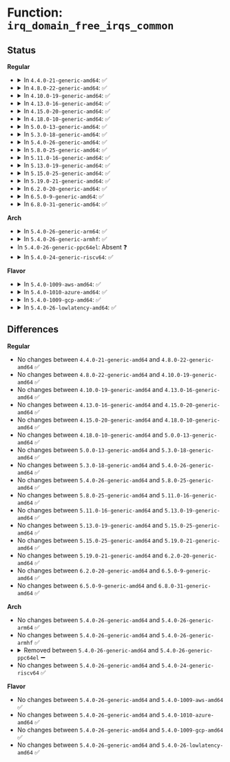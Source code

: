 # Function: <code>irq_domain_free_irqs_common</code>

## Status
<b>Regular</b>
<ul>
<li>
<details>
<summary>In <code>4.4.0-21-generic-amd64</code>: ✅</summary>

```c
void irq_domain_free_irqs_common(struct irq_domain * domain, unsigned int virq, unsigned int nr_irqs)
```

```json
{
  "name": "irq_domain_free_irqs_common",
  "collision_type": "Unique Global",
  "inline_type": "No",
  "funcs": [
    {
      "addr": 18446744071579766832,
      "name": "irq_domain_free_irqs_common",
      "external": true,
      "loc": "kernel/irq/irqdomain.c:1082",
      "file": "kernel/irq/irqdomain.c",
      "inline": "seen, unknown",
      "caller_inline": [],
      "caller_func": [
        "kernel/irq/irqdomain.c:irq_domain_free_irqs_top",
        "drivers/iommu/amd_iommu.c:irq_remapping_free",
        "drivers/iommu/amd_iommu.c:irq_remapping_alloc",
        "drivers/iommu/intel_irq_remapping.c:intel_irq_remapping_free",
        "drivers/iommu/intel_irq_remapping.c:intel_irq_remapping_alloc"
      ]
    }
  ],
  "symbols": [
    {
      "addr": 18446744071579766832,
      "name": "irq_domain_free_irqs_common",
      "section": ".text",
      "bind": "STB_GLOBAL",
      "size": 149
    }
  ]
}
```
</details>
</li>
<li>
<details>
<summary>In <code>4.8.0-22-generic-amd64</code>: ✅</summary>

```c
void irq_domain_free_irqs_common(struct irq_domain * domain, unsigned int virq, unsigned int nr_irqs)
```

```json
{
  "name": "irq_domain_free_irqs_common",
  "collision_type": "Unique Global",
  "inline_type": "No",
  "funcs": [
    {
      "addr": 18446744071579788000,
      "name": "irq_domain_free_irqs_common",
      "external": true,
      "loc": "kernel/irq/irqdomain.c:1133",
      "file": "kernel/irq/irqdomain.c",
      "inline": "seen, unknown",
      "caller_inline": [],
      "caller_func": [
        "kernel/irq/irqdomain.c:irq_domain_free_irqs_top",
        "kernel/irq/msi.c:msi_domain_populate_irqs",
        "drivers/iommu/amd_iommu.c:irq_remapping_free",
        "drivers/iommu/amd_iommu.c:irq_remapping_alloc",
        "drivers/iommu/intel_irq_remapping.c:intel_irq_remapping_free",
        "drivers/iommu/intel_irq_remapping.c:intel_irq_remapping_alloc",
        "drivers/base/platform-msi.c:platform_msi_domain_free"
      ]
    }
  ],
  "symbols": [
    {
      "addr": 18446744071579788000,
      "name": "irq_domain_free_irqs_common",
      "section": ".text",
      "bind": "STB_GLOBAL",
      "size": 164
    }
  ]
}
```
</details>
</li>
<li>
<details>
<summary>In <code>4.10.0-19-generic-amd64</code>: ✅</summary>

```c
void irq_domain_free_irqs_common(struct irq_domain * domain, unsigned int virq, unsigned int nr_irqs)
```

```json
{
  "name": "irq_domain_free_irqs_common",
  "collision_type": "Unique Global",
  "inline_type": "No",
  "funcs": [
    {
      "addr": 18446744071579815120,
      "name": "irq_domain_free_irqs_common",
      "external": true,
      "loc": "kernel/irq/irqdomain.c:1159",
      "file": "kernel/irq/irqdomain.c",
      "inline": "seen, unknown",
      "caller_inline": [],
      "caller_func": [
        "kernel/irq/irqdomain.c:irq_domain_free_irqs_top",
        "kernel/irq/msi.c:msi_domain_populate_irqs",
        "drivers/iommu/amd_iommu.c:irq_remapping_free",
        "drivers/iommu/amd_iommu.c:irq_remapping_alloc",
        "drivers/iommu/intel_irq_remapping.c:intel_irq_remapping_free",
        "drivers/iommu/intel_irq_remapping.c:intel_irq_remapping_alloc",
        "drivers/base/platform-msi.c:platform_msi_domain_free"
      ]
    }
  ],
  "symbols": [
    {
      "addr": 18446744071579815120,
      "name": "irq_domain_free_irqs_common",
      "section": ".text",
      "bind": "STB_GLOBAL",
      "size": 164
    }
  ]
}
```
</details>
</li>
<li>
<details>
<summary>In <code>4.13.0-16-generic-amd64</code>: ✅</summary>

```c
void irq_domain_free_irqs_common(struct irq_domain * domain, unsigned int virq, unsigned int nr_irqs)
```

```json
{
  "name": "irq_domain_free_irqs_common",
  "collision_type": "Unique Global",
  "inline_type": "No",
  "funcs": [
    {
      "addr": 18446744071579812048,
      "name": "irq_domain_free_irqs_common",
      "external": true,
      "loc": "kernel/irq/irqdomain.c:1328",
      "file": "kernel/irq/irqdomain.c",
      "inline": "seen, unknown",
      "caller_inline": [],
      "caller_func": [
        "kernel/irq/irqdomain.c:irq_domain_free_irqs_top",
        "kernel/irq/msi.c:msi_domain_populate_irqs",
        "drivers/iommu/amd_iommu.c:irq_remapping_free",
        "drivers/iommu/amd_iommu.c:irq_remapping_alloc",
        "drivers/iommu/amd_iommu.c:irq_remapping_alloc",
        "drivers/iommu/intel_irq_remapping.c:intel_irq_remapping_free",
        "drivers/iommu/intel_irq_remapping.c:intel_irq_remapping_alloc",
        "drivers/base/platform-msi.c:platform_msi_domain_free"
      ]
    }
  ],
  "symbols": [
    {
      "addr": 18446744071579812048,
      "name": "irq_domain_free_irqs_common",
      "section": ".text",
      "bind": "STB_GLOBAL",
      "size": 144
    }
  ]
}
```
</details>
</li>
<li>
<details>
<summary>In <code>4.15.0-20-generic-amd64</code>: ✅</summary>

```c
void irq_domain_free_irqs_common(struct irq_domain * domain, unsigned int virq, unsigned int nr_irqs)
```

```json
{
  "name": "irq_domain_free_irqs_common",
  "collision_type": "Unique Global",
  "inline_type": "No",
  "funcs": [
    {
      "addr": 18446744071579846064,
      "name": "irq_domain_free_irqs_common",
      "external": true,
      "loc": "kernel/irq/irqdomain.c:1328",
      "file": "kernel/irq/irqdomain.c",
      "inline": "seen, unknown",
      "caller_inline": [],
      "caller_func": [
        "kernel/irq/irqdomain.c:irq_domain_free_irqs_top",
        "kernel/irq/msi.c:msi_domain_populate_irqs",
        "drivers/iommu/amd_iommu.c:irq_remapping_free",
        "drivers/iommu/amd_iommu.c:irq_remapping_alloc",
        "drivers/iommu/amd_iommu.c:irq_remapping_alloc",
        "drivers/iommu/intel_irq_remapping.c:intel_irq_remapping_free",
        "drivers/iommu/intel_irq_remapping.c:intel_irq_remapping_alloc",
        "drivers/base/platform-msi.c:platform_msi_domain_free"
      ]
    }
  ],
  "symbols": [
    {
      "addr": 18446744071579846064,
      "name": "irq_domain_free_irqs_common",
      "section": ".text",
      "bind": "STB_GLOBAL",
      "size": 155
    }
  ]
}
```
</details>
</li>
<li>
<details>
<summary>In <code>4.18.0-10-generic-amd64</code>: ✅</summary>

```c
void irq_domain_free_irqs_common(struct irq_domain * domain, unsigned int virq, unsigned int nr_irqs)
```

```json
{
  "name": "irq_domain_free_irqs_common",
  "collision_type": "Unique Global",
  "inline_type": "No",
  "funcs": [
    {
      "addr": 18446744071579879872,
      "name": "irq_domain_free_irqs_common",
      "external": true,
      "loc": "kernel/irq/irqdomain.c:1212",
      "file": "kernel/irq/irqdomain.c",
      "inline": "seen, unknown",
      "caller_inline": [],
      "caller_func": [
        "kernel/irq/irqdomain.c:irq_domain_free_irqs_top",
        "kernel/irq/msi.c:msi_domain_populate_irqs",
        "drivers/iommu/amd_iommu.c:irq_remapping_free",
        "drivers/iommu/amd_iommu.c:irq_remapping_alloc",
        "drivers/iommu/amd_iommu.c:irq_remapping_alloc",
        "drivers/iommu/intel_irq_remapping.c:intel_irq_remapping_free",
        "drivers/iommu/intel_irq_remapping.c:intel_irq_remapping_alloc",
        "drivers/base/platform-msi.c:platform_msi_domain_free"
      ]
    }
  ],
  "symbols": [
    {
      "addr": 18446744071579879872,
      "name": "irq_domain_free_irqs_common",
      "section": ".text",
      "bind": "STB_GLOBAL",
      "size": 155
    }
  ]
}
```
</details>
</li>
<li>
<details>
<summary>In <code>5.0.0-13-generic-amd64</code>: ✅</summary>

```c
void irq_domain_free_irqs_common(struct irq_domain * domain, unsigned int virq, unsigned int nr_irqs)
```

```json
{
  "name": "irq_domain_free_irqs_common",
  "collision_type": "Unique Global",
  "inline_type": "No",
  "funcs": [
    {
      "addr": 18446744071579927152,
      "name": "irq_domain_free_irqs_common",
      "external": true,
      "loc": "kernel/irq/irqdomain.c:1212",
      "file": "kernel/irq/irqdomain.c",
      "inline": "seen, unknown",
      "caller_inline": [],
      "caller_func": [
        "kernel/irq/irqdomain.c:irq_domain_free_irqs_top",
        "kernel/irq/msi.c:msi_domain_populate_irqs",
        "drivers/iommu/amd_iommu.c:irq_remapping_free",
        "drivers/iommu/amd_iommu.c:irq_remapping_alloc",
        "drivers/iommu/amd_iommu.c:irq_remapping_alloc",
        "drivers/iommu/intel_irq_remapping.c:intel_irq_remapping_free",
        "drivers/iommu/intel_irq_remapping.c:intel_irq_remapping_alloc",
        "drivers/base/platform-msi.c:platform_msi_domain_free"
      ]
    }
  ],
  "symbols": [
    {
      "addr": 18446744071579927152,
      "name": "irq_domain_free_irqs_common",
      "section": ".text",
      "bind": "STB_GLOBAL",
      "size": 155
    }
  ]
}
```
</details>
</li>
<li>
<details>
<summary>In <code>5.3.0-18-generic-amd64</code>: ✅</summary>

```c
void irq_domain_free_irqs_common(struct irq_domain * domain, unsigned int virq, unsigned int nr_irqs)
```

```json
{
  "name": "irq_domain_free_irqs_common",
  "collision_type": "Unique Global",
  "inline_type": "No",
  "funcs": [
    {
      "addr": 18446744071579965584,
      "name": "irq_domain_free_irqs_common",
      "external": true,
      "loc": "kernel/irq/irqdomain.c:1249",
      "file": "kernel/irq/irqdomain.c",
      "inline": "seen, unknown",
      "caller_inline": [],
      "caller_func": [
        "kernel/irq/irqdomain.c:irq_domain_free_irqs_top",
        "kernel/irq/msi.c:msi_domain_populate_irqs",
        "drivers/iommu/amd_iommu.c:irq_remapping_free",
        "drivers/iommu/amd_iommu.c:irq_remapping_alloc",
        "drivers/iommu/amd_iommu.c:irq_remapping_alloc",
        "drivers/iommu/intel_irq_remapping.c:intel_irq_remapping_free",
        "drivers/iommu/intel_irq_remapping.c:intel_irq_remapping_alloc",
        "drivers/iommu/hyperv-iommu.c:hyperv_irq_remapping_free",
        "drivers/base/platform-msi.c:platform_msi_domain_free"
      ]
    }
  ],
  "symbols": [
    {
      "addr": 18446744071579965584,
      "name": "irq_domain_free_irqs_common",
      "section": ".text",
      "bind": "STB_GLOBAL",
      "size": 144
    }
  ]
}
```
</details>
</li>
<li>
<details>
<summary>In <code>5.4.0-26-generic-amd64</code>: ✅</summary>

```c
void irq_domain_free_irqs_common(struct irq_domain * domain, unsigned int virq, unsigned int nr_irqs)
```

```json
{
  "name": "irq_domain_free_irqs_common",
  "collision_type": "Unique Global",
  "inline_type": "No",
  "funcs": [
    {
      "addr": 18446744071580015360,
      "name": "irq_domain_free_irqs_common",
      "external": true,
      "loc": "kernel/irq/irqdomain.c:1251",
      "file": "kernel/irq/irqdomain.c",
      "inline": "seen, unknown",
      "caller_inline": [],
      "caller_func": [
        "kernel/irq/irqdomain.c:irq_domain_free_irqs_top",
        "kernel/irq/msi.c:msi_domain_populate_irqs",
        "drivers/iommu/amd_iommu.c:irq_remapping_free",
        "drivers/iommu/amd_iommu.c:irq_remapping_alloc",
        "drivers/iommu/intel_irq_remapping.c:intel_irq_remapping_free",
        "drivers/iommu/intel_irq_remapping.c:intel_irq_remapping_alloc",
        "drivers/iommu/hyperv-iommu.c:hyperv_irq_remapping_free",
        "drivers/base/platform-msi.c:platform_msi_domain_free"
      ]
    }
  ],
  "symbols": [
    {
      "addr": 18446744071580015360,
      "name": "irq_domain_free_irqs_common",
      "section": ".text",
      "bind": "STB_GLOBAL",
      "size": 144
    }
  ]
}
```
</details>
</li>
<li>
<details>
<summary>In <code>5.8.0-25-generic-amd64</code>: ✅</summary>

```c
void irq_domain_free_irqs_common(struct irq_domain * domain, unsigned int virq, unsigned int nr_irqs)
```

```json
{
  "name": "irq_domain_free_irqs_common",
  "collision_type": "Unique Global",
  "inline_type": "No",
  "funcs": [
    {
      "addr": 18446744071580067632,
      "name": "irq_domain_free_irqs_common",
      "external": true,
      "loc": "kernel/irq/irqdomain.c:1253",
      "file": "kernel/irq/irqdomain.c",
      "inline": "seen, unknown",
      "caller_inline": [],
      "caller_func": [
        "kernel/irq/irqdomain.c:irq_domain_free_irqs_top",
        "kernel/irq/msi.c:msi_domain_populate_irqs",
        "drivers/iommu/amd/iommu.c:irq_remapping_free",
        "drivers/iommu/amd/iommu.c:irq_remapping_alloc",
        "drivers/iommu/intel/irq_remapping.c:intel_irq_remapping_free",
        "drivers/iommu/intel/irq_remapping.c:intel_irq_remapping_alloc",
        "drivers/iommu/hyperv-iommu.c:hyperv_irq_remapping_free",
        "drivers/base/platform-msi.c:platform_msi_domain_free"
      ]
    }
  ],
  "symbols": [
    {
      "addr": 18446744071580067632,
      "name": "irq_domain_free_irqs_common",
      "section": ".text",
      "bind": "STB_GLOBAL",
      "size": 144
    }
  ]
}
```
</details>
</li>
<li>
<details>
<summary>In <code>5.11.0-16-generic-amd64</code>: ✅</summary>

```c
void irq_domain_free_irqs_common(struct irq_domain * domain, unsigned int virq, unsigned int nr_irqs)
```

```json
{
  "name": "irq_domain_free_irqs_common",
  "collision_type": "Unique Global",
  "inline_type": "No",
  "funcs": [
    {
      "addr": 18446744071580050144,
      "name": "irq_domain_free_irqs_common",
      "external": true,
      "loc": "kernel/irq/irqdomain.c:1359",
      "file": "kernel/irq/irqdomain.c",
      "inline": "seen, unknown",
      "caller_inline": [],
      "caller_func": [
        "kernel/irq/irqdomain.c:irq_domain_free_irqs_top",
        "kernel/irq/msi.c:msi_domain_populate_irqs",
        "drivers/iommu/amd/iommu.c:irq_remapping_free",
        "drivers/iommu/amd/iommu.c:irq_remapping_alloc",
        "drivers/iommu/intel/irq_remapping.c:intel_irq_remapping_free",
        "drivers/iommu/intel/irq_remapping.c:intel_irq_remapping_alloc",
        "drivers/iommu/hyperv-iommu.c:hyperv_irq_remapping_free",
        "drivers/base/platform-msi.c:platform_msi_domain_free"
      ]
    }
  ],
  "symbols": [
    {
      "addr": 18446744071580050144,
      "name": "irq_domain_free_irqs_common",
      "section": ".text",
      "bind": "STB_GLOBAL",
      "size": 131
    }
  ]
}
```
</details>
</li>
<li>
<details>
<summary>In <code>5.13.0-19-generic-amd64</code>: ✅</summary>

```c
void irq_domain_free_irqs_common(struct irq_domain * domain, unsigned int virq, unsigned int nr_irqs)
```

```json
{
  "name": "irq_domain_free_irqs_common",
  "collision_type": "Unique Global",
  "inline_type": "No",
  "funcs": [
    {
      "addr": 18446744071580050176,
      "name": "irq_domain_free_irqs_common",
      "external": true,
      "loc": "kernel/irq/irqdomain.c:1326",
      "file": "kernel/irq/irqdomain.c",
      "inline": "seen, unknown",
      "caller_inline": [],
      "caller_func": [
        "kernel/irq/irqdomain.c:irq_domain_free_irqs_top",
        "kernel/irq/msi.c:msi_domain_populate_irqs",
        "drivers/iommu/amd/iommu.c:irq_remapping_free",
        "drivers/iommu/amd/iommu.c:irq_remapping_alloc",
        "drivers/iommu/intel/irq_remapping.c:intel_irq_remapping_free",
        "drivers/iommu/intel/irq_remapping.c:intel_irq_remapping_alloc",
        "drivers/iommu/hyperv-iommu.c:hyperv_root_irq_remapping_free",
        "drivers/iommu/hyperv-iommu.c:hyperv_irq_remapping_free",
        "drivers/base/platform-msi.c:platform_msi_domain_free"
      ]
    }
  ],
  "symbols": [
    {
      "addr": 18446744071580050176,
      "name": "irq_domain_free_irqs_common",
      "section": ".text",
      "bind": "STB_GLOBAL",
      "size": 131
    }
  ]
}
```
</details>
</li>
<li>
<details>
<summary>In <code>5.15.0-25-generic-amd64</code>: ✅</summary>

```c
void irq_domain_free_irqs_common(struct irq_domain * domain, unsigned int virq, unsigned int nr_irqs)
```

```json
{
  "name": "irq_domain_free_irqs_common",
  "collision_type": "Unique Global",
  "inline_type": "No",
  "funcs": [
    {
      "addr": 18446744071580182000,
      "name": "irq_domain_free_irqs_common",
      "external": true,
      "loc": "kernel/irq/irqdomain.c:1366",
      "file": "kernel/irq/irqdomain.c",
      "inline": "seen, unknown",
      "caller_inline": [],
      "caller_func": [
        "kernel/irq/irqdomain.c:irq_domain_free_irqs_top",
        "kernel/irq/msi.c:msi_domain_populate_irqs",
        "drivers/iommu/amd/iommu.c:irq_remapping_free",
        "drivers/iommu/amd/iommu.c:irq_remapping_alloc",
        "drivers/iommu/intel/irq_remapping.c:intel_irq_remapping_free",
        "drivers/iommu/intel/irq_remapping.c:intel_irq_remapping_alloc",
        "drivers/iommu/hyperv-iommu.c:hyperv_root_irq_remapping_free",
        "drivers/iommu/hyperv-iommu.c:hyperv_irq_remapping_free",
        "drivers/base/platform-msi.c:platform_msi_domain_free"
      ]
    }
  ],
  "symbols": [
    {
      "addr": 18446744071580182000,
      "name": "irq_domain_free_irqs_common",
      "section": ".text",
      "bind": "STB_GLOBAL",
      "size": 131
    }
  ]
}
```
</details>
</li>
<li>
<details>
<summary>In <code>5.19.0-21-generic-amd64</code>: ✅</summary>

```c
void irq_domain_free_irqs_common(struct irq_domain * domain, unsigned int virq, unsigned int nr_irqs)
```

```json
{
  "name": "irq_domain_free_irqs_common",
  "collision_type": "Unique Global",
  "inline_type": "No",
  "funcs": [
    {
      "addr": 18446744071580330256,
      "name": "irq_domain_free_irqs_common",
      "external": true,
      "loc": "kernel/irq/irqdomain.c:1369",
      "file": "kernel/irq/irqdomain.c",
      "inline": "seen, unknown",
      "caller_inline": [],
      "caller_func": [
        "kernel/irq/irqdomain.c:irq_domain_free_irqs_top",
        "kernel/irq/msi.c:msi_domain_populate_irqs",
        "drivers/iommu/amd/iommu.c:irq_remapping_free",
        "drivers/iommu/amd/iommu.c:irq_remapping_alloc",
        "drivers/iommu/intel/irq_remapping.c:intel_irq_remapping_free",
        "drivers/iommu/intel/irq_remapping.c:intel_irq_remapping_alloc",
        "drivers/iommu/hyperv-iommu.c:hyperv_root_irq_remapping_free",
        "drivers/iommu/hyperv-iommu.c:hyperv_root_irq_remapping_alloc",
        "drivers/iommu/hyperv-iommu.c:hyperv_root_irq_remapping_alloc",
        "drivers/iommu/hyperv-iommu.c:hyperv_irq_remapping_free",
        "drivers/iommu/hyperv-iommu.c:hyperv_irq_remapping_alloc",
        "drivers/base/platform-msi.c:platform_msi_device_domain_free"
      ]
    }
  ],
  "symbols": [
    {
      "addr": 18446744071580330256,
      "name": "irq_domain_free_irqs_common",
      "section": ".text",
      "bind": "STB_GLOBAL",
      "size": 143
    }
  ]
}
```
</details>
</li>
<li>
<details>
<summary>In <code>6.2.0-20-generic-amd64</code>: ✅</summary>

```c
void irq_domain_free_irqs_common(struct irq_domain * domain, unsigned int virq, unsigned int nr_irqs)
```

```json
{
  "name": "irq_domain_free_irqs_common",
  "collision_type": "Unique Global",
  "inline_type": "No",
  "funcs": [
    {
      "addr": 18446744071580546320,
      "name": "irq_domain_free_irqs_common",
      "external": true,
      "loc": "kernel/irq/irqdomain.c:1429",
      "file": "kernel/irq/irqdomain.c",
      "inline": "seen, unknown",
      "caller_inline": [],
      "caller_func": [
        "kernel/irq/irqdomain.c:irq_domain_free_irqs_top",
        "kernel/irq/msi.c:msi_domain_populate_irqs",
        "drivers/iommu/amd/iommu.c:irq_remapping_free",
        "drivers/iommu/amd/iommu.c:irq_remapping_alloc",
        "drivers/iommu/amd/iommu.c:irq_remapping_alloc",
        "drivers/iommu/intel/irq_remapping.c:intel_irq_remapping_free",
        "drivers/iommu/intel/irq_remapping.c:intel_irq_remapping_alloc",
        "drivers/iommu/hyperv-iommu.c:hyperv_root_irq_remapping_free",
        "drivers/iommu/hyperv-iommu.c:hyperv_root_irq_remapping_alloc",
        "drivers/iommu/hyperv-iommu.c:hyperv_root_irq_remapping_alloc",
        "drivers/iommu/hyperv-iommu.c:hyperv_irq_remapping_free",
        "drivers/iommu/hyperv-iommu.c:hyperv_irq_remapping_alloc",
        "drivers/base/platform-msi.c:platform_msi_device_domain_free"
      ]
    }
  ],
  "symbols": [
    {
      "addr": 18446744071580546320,
      "name": "irq_domain_free_irqs_common",
      "section": ".text",
      "bind": "STB_GLOBAL",
      "size": 143
    }
  ]
}
```
</details>
</li>
<li>
<details>
<summary>In <code>6.5.0-9-generic-amd64</code>: ✅</summary>

```c
void irq_domain_free_irqs_common(struct irq_domain * domain, unsigned int virq, unsigned int nr_irqs)
```

```json
{
  "name": "irq_domain_free_irqs_common",
  "collision_type": "Unique Global",
  "inline_type": "No",
  "funcs": [
    {
      "addr": 18446744071580621344,
      "name": "irq_domain_free_irqs_common",
      "external": true,
      "loc": "kernel/irq/irqdomain.c:1408",
      "file": "kernel/irq/irqdomain.c",
      "inline": "seen, unknown",
      "caller_inline": [],
      "caller_func": [
        "kernel/irq/irqdomain.c:irq_domain_free_irqs_top",
        "kernel/irq/msi.c:msi_domain_populate_irqs",
        "drivers/iommu/amd/iommu.c:irq_remapping_free",
        "drivers/iommu/amd/iommu.c:irq_remapping_alloc",
        "drivers/iommu/amd/iommu.c:irq_remapping_alloc",
        "drivers/iommu/intel/irq_remapping.c:intel_irq_remapping_free",
        "drivers/iommu/intel/irq_remapping.c:intel_irq_remapping_alloc",
        "drivers/iommu/hyperv-iommu.c:hyperv_root_irq_remapping_free",
        "drivers/iommu/hyperv-iommu.c:hyperv_root_irq_remapping_alloc",
        "drivers/iommu/hyperv-iommu.c:hyperv_root_irq_remapping_alloc",
        "drivers/iommu/hyperv-iommu.c:hyperv_irq_remapping_free",
        "drivers/iommu/hyperv-iommu.c:hyperv_irq_remapping_alloc",
        "drivers/base/platform-msi.c:platform_msi_device_domain_free"
      ]
    }
  ],
  "symbols": [
    {
      "addr": 18446744071580621344,
      "name": "irq_domain_free_irqs_common",
      "section": ".text",
      "bind": "STB_GLOBAL",
      "size": 146
    }
  ]
}
```
</details>
</li>
<li>
<details>
<summary>In <code>6.8.0-31-generic-amd64</code>: ✅</summary>

```c
void irq_domain_free_irqs_common(struct irq_domain * domain, unsigned int virq, unsigned int nr_irqs)
```

```json
{
  "name": "irq_domain_free_irqs_common",
  "collision_type": "Unique Global",
  "inline_type": "No",
  "funcs": [
    {
      "addr": 18446744071580686288,
      "name": "irq_domain_free_irqs_common",
      "external": true,
      "loc": "kernel/irq/irqdomain.c:1408",
      "file": "kernel/irq/irqdomain.c",
      "inline": "seen, unknown",
      "caller_inline": [],
      "caller_func": [
        "kernel/irq/irqdomain.c:irq_domain_free_irqs_top",
        "kernel/irq/msi.c:msi_domain_populate_irqs",
        "drivers/iommu/amd/iommu.c:irq_remapping_free",
        "drivers/iommu/amd/iommu.c:irq_remapping_alloc",
        "drivers/iommu/amd/iommu.c:irq_remapping_alloc",
        "drivers/iommu/intel/irq_remapping.c:intel_irq_remapping_free",
        "drivers/iommu/intel/irq_remapping.c:intel_irq_remapping_alloc",
        "drivers/iommu/hyperv-iommu.c:hyperv_root_irq_remapping_free",
        "drivers/iommu/hyperv-iommu.c:hyperv_root_irq_remapping_alloc",
        "drivers/iommu/hyperv-iommu.c:hyperv_root_irq_remapping_alloc",
        "drivers/iommu/hyperv-iommu.c:hyperv_irq_remapping_free",
        "drivers/iommu/hyperv-iommu.c:hyperv_irq_remapping_alloc",
        "drivers/base/platform-msi.c:platform_msi_device_domain_free"
      ]
    }
  ],
  "symbols": [
    {
      "addr": 18446744071580686288,
      "name": "irq_domain_free_irqs_common",
      "section": ".text",
      "bind": "STB_GLOBAL",
      "size": 146
    }
  ]
}
```
</details>
</li>
</ul>
<b>Arch</b>
<ul>
<li>
<details>
<summary>In <code>5.4.0-26-generic-arm64</code>: ✅</summary>

```c
void irq_domain_free_irqs_common(struct irq_domain * domain, unsigned int virq, unsigned int nr_irqs)
```

```json
{
  "name": "irq_domain_free_irqs_common",
  "collision_type": "Unique Global",
  "inline_type": "No",
  "funcs": [
    {
      "addr": 18446603336491217032,
      "name": "irq_domain_free_irqs_common",
      "external": true,
      "loc": "kernel/irq/irqdomain.c:1251",
      "file": "kernel/irq/irqdomain.c",
      "inline": "seen, unknown",
      "caller_inline": [],
      "caller_func": [
        "kernel/irq/irqdomain.c:irq_domain_free_irqs_top",
        "kernel/irq/msi.c:msi_domain_populate_irqs",
        "drivers/base/platform-msi.c:platform_msi_domain_free"
      ]
    }
  ],
  "symbols": [
    {
      "addr": 18446603336491217032,
      "name": "irq_domain_free_irqs_common",
      "section": ".text",
      "bind": "STB_GLOBAL",
      "size": 176
    }
  ]
}
```
</details>
</li>
<li>
<details>
<summary>In <code>5.4.0-26-generic-armhf</code>: ✅</summary>

```c
void irq_domain_free_irqs_common(struct irq_domain * domain, unsigned int virq, unsigned int nr_irqs)
```

```json
{
  "name": "irq_domain_free_irqs_common",
  "collision_type": "Unique Global",
  "inline_type": "No",
  "funcs": [
    {
      "addr": 3225232352,
      "name": "irq_domain_free_irqs_common",
      "external": true,
      "loc": "kernel/irq/irqdomain.c:1251",
      "file": "kernel/irq/irqdomain.c",
      "inline": "seen, unknown",
      "caller_inline": [],
      "caller_func": [
        "kernel/irq/irqdomain.c:irq_domain_free_irqs_top",
        "kernel/irq/msi.c:msi_domain_populate_irqs",
        "drivers/base/platform-msi.c:platform_msi_domain_free"
      ]
    }
  ],
  "symbols": [
    {
      "addr": 3225232352,
      "name": "irq_domain_free_irqs_common",
      "section": ".text",
      "bind": "STB_GLOBAL",
      "size": 168
    }
  ]
}
```
</details>
</li>
<li>
In <code>5.4.0-26-generic-ppc64el</code>: Absent ❓
</li>
<li>
<details>
<summary>In <code>5.4.0-24-generic-riscv64</code>: ✅</summary>

```c
void irq_domain_free_irqs_common(struct irq_domain * domain, unsigned int virq, unsigned int nr_irqs)
```

```json
{
  "name": "irq_domain_free_irqs_common",
  "collision_type": "Unique Global",
  "inline_type": "No",
  "funcs": [
    {
      "addr": 18446743936271754426,
      "name": "irq_domain_free_irqs_common",
      "external": true,
      "loc": "kernel/irq/irqdomain.c:1251",
      "file": "kernel/irq/irqdomain.c",
      "inline": "seen, unknown",
      "caller_inline": [],
      "caller_func": [
        "kernel/irq/irqdomain.c:irq_domain_free_irqs_top",
        "kernel/irq/msi.c:msi_domain_populate_irqs",
        "drivers/base/platform-msi.c:platform_msi_domain_free"
      ]
    }
  ],
  "symbols": [
    {
      "addr": 18446743936271754426,
      "name": "irq_domain_free_irqs_common",
      "section": ".text",
      "bind": "STB_GLOBAL",
      "size": 132
    }
  ]
}
```
</details>
</li>
</ul>
<b>Flavor</b>
<ul>
<li>
<details>
<summary>In <code>5.4.0-1009-aws-amd64</code>: ✅</summary>

```c
void irq_domain_free_irqs_common(struct irq_domain * domain, unsigned int virq, unsigned int nr_irqs)
```

```json
{
  "name": "irq_domain_free_irqs_common",
  "collision_type": "Unique Global",
  "inline_type": "No",
  "funcs": [
    {
      "addr": 18446744071579984096,
      "name": "irq_domain_free_irqs_common",
      "external": true,
      "loc": "kernel/irq/irqdomain.c:1251",
      "file": "kernel/irq/irqdomain.c",
      "inline": "seen, unknown",
      "caller_inline": [],
      "caller_func": [
        "kernel/irq/irqdomain.c:irq_domain_free_irqs_top",
        "kernel/irq/msi.c:msi_domain_populate_irqs",
        "drivers/iommu/amd_iommu.c:irq_remapping_free",
        "drivers/iommu/amd_iommu.c:irq_remapping_alloc",
        "drivers/iommu/intel_irq_remapping.c:intel_irq_remapping_free",
        "drivers/iommu/intel_irq_remapping.c:intel_irq_remapping_alloc",
        "drivers/iommu/hyperv-iommu.c:hyperv_irq_remapping_free",
        "drivers/base/platform-msi.c:platform_msi_domain_free"
      ]
    }
  ],
  "symbols": [
    {
      "addr": 18446744071579984096,
      "name": "irq_domain_free_irqs_common",
      "section": ".text",
      "bind": "STB_GLOBAL",
      "size": 144
    }
  ]
}
```
</details>
</li>
<li>
<details>
<summary>In <code>5.4.0-1010-azure-amd64</code>: ✅</summary>

```c
void irq_domain_free_irqs_common(struct irq_domain * domain, unsigned int virq, unsigned int nr_irqs)
```

```json
{
  "name": "irq_domain_free_irqs_common",
  "collision_type": "Unique Global",
  "inline_type": "No",
  "funcs": [
    {
      "addr": 18446744071579921872,
      "name": "irq_domain_free_irqs_common",
      "external": true,
      "loc": "kernel/irq/irqdomain.c:1251",
      "file": "kernel/irq/irqdomain.c",
      "inline": "seen, unknown",
      "caller_inline": [],
      "caller_func": [
        "kernel/irq/irqdomain.c:irq_domain_free_irqs_top",
        "kernel/irq/msi.c:msi_domain_populate_irqs",
        "drivers/iommu/amd_iommu.c:irq_remapping_free",
        "drivers/iommu/amd_iommu.c:irq_remapping_alloc",
        "drivers/iommu/intel_irq_remapping.c:intel_irq_remapping_free",
        "drivers/iommu/intel_irq_remapping.c:intel_irq_remapping_alloc",
        "drivers/iommu/hyperv-iommu.c:hyperv_irq_remapping_free",
        "drivers/base/platform-msi.c:platform_msi_domain_free"
      ]
    }
  ],
  "symbols": [
    {
      "addr": 18446744071579921872,
      "name": "irq_domain_free_irqs_common",
      "section": ".text",
      "bind": "STB_GLOBAL",
      "size": 144
    }
  ]
}
```
</details>
</li>
<li>
<details>
<summary>In <code>5.4.0-1009-gcp-amd64</code>: ✅</summary>

```c
void irq_domain_free_irqs_common(struct irq_domain * domain, unsigned int virq, unsigned int nr_irqs)
```

```json
{
  "name": "irq_domain_free_irqs_common",
  "collision_type": "Unique Global",
  "inline_type": "No",
  "funcs": [
    {
      "addr": 18446744071579975632,
      "name": "irq_domain_free_irqs_common",
      "external": true,
      "loc": "kernel/irq/irqdomain.c:1251",
      "file": "kernel/irq/irqdomain.c",
      "inline": "seen, unknown",
      "caller_inline": [],
      "caller_func": [
        "kernel/irq/irqdomain.c:irq_domain_free_irqs_top",
        "kernel/irq/msi.c:msi_domain_populate_irqs",
        "drivers/iommu/amd_iommu.c:irq_remapping_free",
        "drivers/iommu/amd_iommu.c:irq_remapping_alloc",
        "drivers/iommu/intel_irq_remapping.c:intel_irq_remapping_free",
        "drivers/iommu/intel_irq_remapping.c:intel_irq_remapping_alloc",
        "drivers/iommu/hyperv-iommu.c:hyperv_irq_remapping_free",
        "drivers/base/platform-msi.c:platform_msi_domain_free"
      ]
    }
  ],
  "symbols": [
    {
      "addr": 18446744071579975632,
      "name": "irq_domain_free_irqs_common",
      "section": ".text",
      "bind": "STB_GLOBAL",
      "size": 144
    }
  ]
}
```
</details>
</li>
<li>
<details>
<summary>In <code>5.4.0-26-lowlatency-amd64</code>: ✅</summary>

```c
void irq_domain_free_irqs_common(struct irq_domain * domain, unsigned int virq, unsigned int nr_irqs)
```

```json
{
  "name": "irq_domain_free_irqs_common",
  "collision_type": "Unique Global",
  "inline_type": "No",
  "funcs": [
    {
      "addr": 18446744071580022256,
      "name": "irq_domain_free_irqs_common",
      "external": true,
      "loc": "kernel/irq/irqdomain.c:1251",
      "file": "kernel/irq/irqdomain.c",
      "inline": "seen, unknown",
      "caller_inline": [],
      "caller_func": [
        "kernel/irq/irqdomain.c:irq_domain_free_irqs_top",
        "kernel/irq/msi.c:msi_domain_populate_irqs",
        "drivers/iommu/amd_iommu.c:irq_remapping_free",
        "drivers/iommu/amd_iommu.c:irq_remapping_alloc",
        "drivers/iommu/intel_irq_remapping.c:intel_irq_remapping_free",
        "drivers/iommu/intel_irq_remapping.c:intel_irq_remapping_alloc",
        "drivers/iommu/hyperv-iommu.c:hyperv_irq_remapping_free",
        "drivers/base/platform-msi.c:platform_msi_domain_free"
      ]
    }
  ],
  "symbols": [
    {
      "addr": 18446744071580022256,
      "name": "irq_domain_free_irqs_common",
      "section": ".text",
      "bind": "STB_GLOBAL",
      "size": 144
    }
  ]
}
```
</details>
</li>
</ul>

## Differences
<b>Regular</b>
<ul>
<li>
No changes between <code>4.4.0-21-generic-amd64</code> and <code>4.8.0-22-generic-amd64</code> ✅
</li>
<li>
No changes between <code>4.8.0-22-generic-amd64</code> and <code>4.10.0-19-generic-amd64</code> ✅
</li>
<li>
No changes between <code>4.10.0-19-generic-amd64</code> and <code>4.13.0-16-generic-amd64</code> ✅
</li>
<li>
No changes between <code>4.13.0-16-generic-amd64</code> and <code>4.15.0-20-generic-amd64</code> ✅
</li>
<li>
No changes between <code>4.15.0-20-generic-amd64</code> and <code>4.18.0-10-generic-amd64</code> ✅
</li>
<li>
No changes between <code>4.18.0-10-generic-amd64</code> and <code>5.0.0-13-generic-amd64</code> ✅
</li>
<li>
No changes between <code>5.0.0-13-generic-amd64</code> and <code>5.3.0-18-generic-amd64</code> ✅
</li>
<li>
No changes between <code>5.3.0-18-generic-amd64</code> and <code>5.4.0-26-generic-amd64</code> ✅
</li>
<li>
No changes between <code>5.4.0-26-generic-amd64</code> and <code>5.8.0-25-generic-amd64</code> ✅
</li>
<li>
No changes between <code>5.8.0-25-generic-amd64</code> and <code>5.11.0-16-generic-amd64</code> ✅
</li>
<li>
No changes between <code>5.11.0-16-generic-amd64</code> and <code>5.13.0-19-generic-amd64</code> ✅
</li>
<li>
No changes between <code>5.13.0-19-generic-amd64</code> and <code>5.15.0-25-generic-amd64</code> ✅
</li>
<li>
No changes between <code>5.15.0-25-generic-amd64</code> and <code>5.19.0-21-generic-amd64</code> ✅
</li>
<li>
No changes between <code>5.19.0-21-generic-amd64</code> and <code>6.2.0-20-generic-amd64</code> ✅
</li>
<li>
No changes between <code>6.2.0-20-generic-amd64</code> and <code>6.5.0-9-generic-amd64</code> ✅
</li>
<li>
No changes between <code>6.5.0-9-generic-amd64</code> and <code>6.8.0-31-generic-amd64</code> ✅
</li>
</ul>
<b>Arch</b>
<ul>
<li>
No changes between <code>5.4.0-26-generic-amd64</code> and <code>5.4.0-26-generic-arm64</code> ✅
</li>
<li>
No changes between <code>5.4.0-26-generic-amd64</code> and <code>5.4.0-26-generic-armhf</code> ✅
</li>
<li>
<details>
<summary>Removed between <code>5.4.0-26-generic-amd64</code> and <code>5.4.0-26-generic-ppc64el</code> ➖</summary>

```c
void irq_domain_free_irqs_common(struct irq_domain * domain, unsigned int virq, unsigned int nr_irqs)
```
</details>
</li>
<li>
No changes between <code>5.4.0-26-generic-amd64</code> and <code>5.4.0-24-generic-riscv64</code> ✅
</li>
</ul>
<b>Flavor</b>
<ul>
<li>
No changes between <code>5.4.0-26-generic-amd64</code> and <code>5.4.0-1009-aws-amd64</code> ✅
</li>
<li>
No changes between <code>5.4.0-26-generic-amd64</code> and <code>5.4.0-1010-azure-amd64</code> ✅
</li>
<li>
No changes between <code>5.4.0-26-generic-amd64</code> and <code>5.4.0-1009-gcp-amd64</code> ✅
</li>
<li>
No changes between <code>5.4.0-26-generic-amd64</code> and <code>5.4.0-26-lowlatency-amd64</code> ✅
</li>
</ul>
